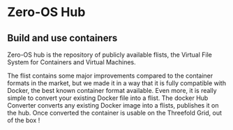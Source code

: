 # Zero-OS Hub

## Build and use containers

Zero-OS hub is the repository of publicly available flists, the Virtual File System for Containers and Virtual Machines. 

The flist contains some major improvements compared to the container formats in the market, but we made it in a way that it is fully compatible with Docker, the best known container format available.
Even more, it is really simple to convert your existing Docker file into a flist. The docker Hub Converter converts any existing Docker image into a flists, publishes it on the hub. Once converted the container is usable on the Threefold Grid, out of the box !
